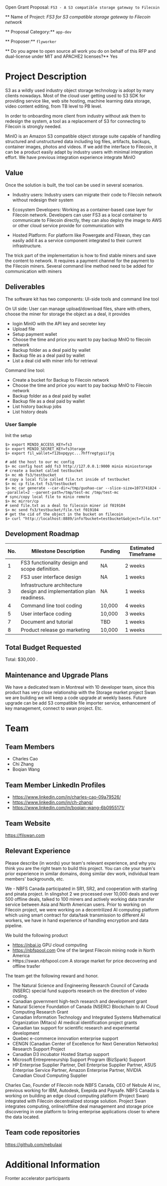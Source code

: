Open Grant Proposal: `FS3 - A S3 compatible storage gateway to Filecoin`

** Name of Project: *FS3 for S3 compatible storage gateway to Filecoin network*

** Proposal Category:**  `app-dev`

** Proposer:** `flyworker`

** Do you agree to open source all work you do on behalf of this RFP and dual-license under MIT and APACHE2 licenses?**
Yes

# Project Description
S3 as a wildly used industry object storage technology is adopt by many clients nowadays. Most of the cloud user getting
used to S3 SDK for providing service like, web site hosting, machine learning data storage, video content editing, from
TB level to PB level.

In order to onboarding more client from industry without ask them to redesign the system, a tool as a replacement of S3
for connecting to Filecoin is strongly needed.

MinIO is an Amazon S3 compatible object storage suite capable of handling structured and unstructured data including log
files, artifacts, backups, container images, photos and videos. If we add the interface to Filecoin, it can be a product
easily adapt by industry users with minimal integration effort. We have previous integration experience integrate MinIO

## Value
Once the solution is built, the tool can be used in several scenarios.

- Industry users: Industry users can migrate their code to Filecoin network without redesign their system

- Ecosystem Developers: Working as a container-based case layer for Filecoin network. Developers can user FS3 as a local
  container to communicate to Filecoin directly, they can also deploy the image to AWS or other cloud service provide
  for communication with

- Hosted Platform:  For platform like Powergate and Filswan, they can easily add it as a service component integrated to
  their current infrastructure.

The trick part of the implementation is how to find stable miners and save the content to network. It requires a payment
channel for the payment to the Filecoin miners. Several command line method need to be added for communication with
miners

## Deliverables
The software kit has two components: UI-side tools and command line tool

On UI side:
User can manage upload/download files, share with others, choose the miner for storage the object as a deal, it provides

- login MinIO with the API key and secreter key
- Upload file
- Setup payment wallet
- Choose the time and price you want to pay backup MnIO to filecoin network
- Backup folder as a deal paid by wallet
- Backup file as a deal paid by wallet
- List a deal cid with miner info for retrieval

Command line tool:

- Create a bucket for Backup to Filecoin network
- Choose the time and price you want to pay backup MnIO to Filecoin network
- Backup folder as a deal paid by wallet
- Backup file as a deal paid by wallet
- List history backup jobs
- List history deals

### User Sample
Init the setup
```shell
$> export MINIO_ACCESS_KEY=fs3
$> export MINIO_SECRET_KEY=fs3torage
$> export fil_wallet=f12bxpqyyc...7hffregtypiifjq
```

```shell
# add the host to our mc config
$> mc config host add fs3 http://127.0.0.1:9000 minio miniostorage 
# create a bucket called testbucket
$> mc mb fs3/testbucket
# copy a local file called file.txt inside of testbucket
$> mc cp file.txt fs3/testbucket
$> mc car generate --car-dir=/tmp/guohao-car --slice-size=1073741824 --parallel=2 --parent-path=/tmp/test-mc /tmp/test-mc
# sync/copy local file to minio remote
$> mc mirror/cp 
# send file.txt as a deal to filecoin miner id f019104
$> mc send fs3/testbucket/file.txt f019104
# get the cid of the object in the bucket on filecoin
$> curl "http://localhost:8889/info?bucket=testbucket&object=file.txt"
```

## Development Roadmap
| No. | Milestone Description | Funding | Estimated Timeframe |
| --- | --- | --- | --- |
| 1 | FS3 functionality design and scope definition. | NA | 2 weeks |
| 2 | FS3 user interface design | NA | 1 weeks |
| 3 | Infrastructure architecture design and implementation plan readiness.| NA | 1 weeks |
| 4 | Command line tool coding  | 10,000 | 4 weeks |
| 5 | User interface coding  | 10,000 | 3 weeks |
| 7 | Document and tutorial | TBD | 1 weeks |
| 8 | Product release go marketing  | 10,000 | 1 weeks |

## Total Budget Requested

Total: $30,000 .

## Maintenance and Upgrade Plans

We have a dedicated team in Montreal with 10 developer team, since this product has very close relationship with the
Storage market project Swan we are building we will keep a code upgrade at weekly bases. Future upgrade can be add S3
compatible file importer service, enhancement of key management, connect to swan project. Etc.

# Team

## Team Members

- Charles Cao
- Chi Zhang
- Boqian Wang

## Team Member LinkedIn Profiles

- https://www.linkedin.com/in/charles-cao-09a79526/
- https://www.linkedin.com/in/ch-zhang/
- https://www.linkedin.com/in/boqian-wang-6b0955171/

## Team Website

https://filswan.com

## Relevant Experience

Please describe (in words) your team's relevant experience, and why you think you are the right team to build this
project. You can cite your team's prior experience in similar domains, doing similar dev work, individual team members'
backgrounds, etc.

We - NBFS Canada participated in SR1, SR2, and cooperation with starling and pinata project. In slingshot 2 we processed
over 10,000 deals and over 500 offline deals, talked to 100 miners and actively working data transfer service between
Asia and North American users. Prior to working on Filecoin project, we were working on a decentrilized AI computing
platform which using smart contract for data/task transmission to different AI workers, we have in hand experience of
handling encryption and data pipeline.

We build the following product

- https://nbai.io GPU cloud computing
- https://nbfspool.com One of the largest Filecoin mining node in North America
- Https://swan.nbfspool.com A storage market for price decovering and offline trasfer

The team get the following reward and honor.

- The Natural Science and Engineering Research Council of Canada (NSERC) special fund supports research on the direction
  of video coding.
- Canadian government high-tech research and development grant
- Natural Science Foundation of Canada (NSERC) Blockchain to AI Cloud Computing Research Grant
- Canadian Information Technology and Integrated Systems Mathematical Organization (Mitacs) AI medical identification
  project grants
- Canadian tax support for scientific research and experimental development
- Quebec e-commerce innovation enterprise support
- CENGN (Canadian Center of Excellence for Next Generation Networks) Research Support Project
- Canadian D3 incubator Hosted Startup support
- Microsoft Entrepreneurship Support Program (BizSpark) Support
- HP Enterprise Supplier Partner, Dell Enterprise Supplier Partner, ASUS Enterprise Service Partner, Amazon Enterprise
  Partner, NVIDIA Canadian Cloud Computing Supplier

Charles Cao, Founder of Filecoin node NBFS Canada, CEO of Nebule AI inc, previous working for IBM, Autodesk, Exepida and
Paysafe. NBFS Canada is working on building an edge cloud computing platform (Project Swan) integrated with Filecoin
decentralized storage solution. Project Swan integrates computing, online/offline deal management and storage price
discovering in one platform to bring enterprise applications closer to where the data located.

## Team code repositories

https://github.com/nebulaai

# Additional Information

Fronter accelerator participants
